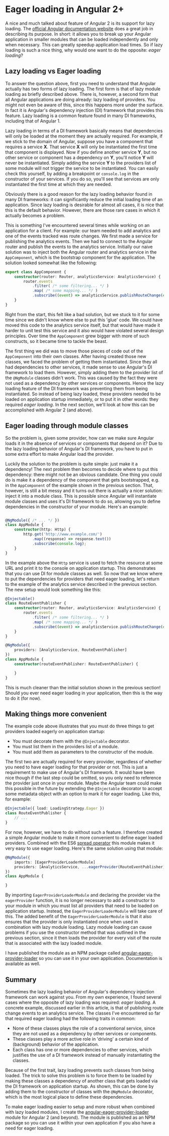 Eager loading in Angular 2+
===========================

A nice and much talked about feature of Angular 2 is its support for lazy loading.
The [official Angular documentation website](https://angular.io/docs/ts/latest/guide/router.html#asynchronous-routing) does a great job in describing its purpose.
In short: it allows you to break up your Angular application in smaller modules that can be loaded independently and only when necessary.
This can greatly speedup application load times.
So if lazy loading is such a nice thing, why would one want to do the opposite: *eager loading*?

Lazy loading vs Eager loading
-----------------------------

To answer the question above, first you need to understand that Angular actually has two forms of lazy loading.
The first form is that of lazy module loading as briefly described above.
There is, however, a second form that all Angular applications are doing already: lazy loading of providers.
You might not even be aware of this, since this happens more under the surface.
In fact it is Angular's dependency injection (DI) framework that provides this feature.
Lazy loading is a common feature found in many DI frameworks, including that of Angular 1.

Lazy loading in terms of a DI framework basically means that dependencies will only be loaded at the moment they are actually required.
For example, if we stick to the domain of Angular, suppose you have a component that requires a service **X**.
That service **X** will only be instantiated the first time that component is displayed.
Now if you define another service **Y**, but no other service or component has a dependency on **Y**, you'll notice **Y** will never be instantiated.
Simply adding the service **Y** to the providers list of some module will not trigger the service to be instantiated.
You can easily check this yourself, by adding a breakpoint or `console.log` in the constructor of your services.
If you do so, you'll see that services are only instantiated the first time at which they are needed.

Obviously there is a good reason for the lazy loading behavior found in many DI frameworks: it can significantly reduce the initial loading time of an application.
Since lazy loading is desirable for almost all cases, it is nice that this is the default behavior.
However, there are those rare cases in which it actually becomes a problem.

This is something I've encountered several times while working on an application for a client.
For example: our team needed to add analytics and one of the events tracked was route changes.
We first made a service for publishing the analytics events.
Then we had to connect to the Angular router and publish the events to the analytics service.
Initially our naive solution was to inject both the Angular router and analytics service in the `AppComponent`, which is the bootstrap component for the application.
The solution looked somewhat like the following:

```TypeScript
export class AppComponent {
    constructor(router: Router, analyticsService: AnalyticsService) {
        router.events
            .filter( /* some filtering... */ )
            .map( /* some mapping... */ )
            .subscribe((event) => analyticsService.publishRouteChange(event))
    }
}
```

Right from the start, this felt like a bad solution, but we stuck to it for some time since we didn't know where else to put this 'glue' code.
We could have moved this code to the analytics service itself, but that would have made it harder to unit test this service and it also would have violated several design principles.
Over time the `AppComponent` grew bigger with more of such constructs, so it became time to tackle the beast.

The first thing we did was to move those pieces of code out of the `AppComponent` into their own classes.
After having created those new classes, we faced the problem of getting them instantiated.
Since they all had dependencies to other services, it made sense to use Angular's DI framework to load them.
However, simply adding them to the provider list of the `@NgModule` classes didn't work.
This was caused by the fact they were not used as a dependency by other services or components.
Hence the lazy loading feature of the DI framework was preventing them from being instantiated.
So instead of being lazy loaded, these providers needed to be loaded on application startup immediately, or to put it in other words: they required *eager loading*.
In the next section, we'll look at how this can be accomplished with Angular 2 (and above).

Eager loading through module classes
------------------------------------

So the problem is, given some provider, how can we make sure Angular loads it in the absence of services or components that depend on it?
Due to the lazy loading behavior of Angular's DI framework, you have to put in some extra effort to make Angular load the provider.

Luckily the solution to the problem is quite simple: just make it a dependency!
The next problem then becomes to decide where to put this dependency: there might not be an obvious candidate.
One thing you could do is make it a dependency of the component that gets bootstrapped, e.g. in the `AppComponent` of the example shown in the previous section.
That, however, is still a bit messy and it turns out there is actually a nicer solution: inject it into a module class.
This is possible since Angular will instantiate module classes and uses it's DI framework to do so, allowing you to define dependencies in the constructor of your module.
Here's an example:

```TypeScript

@NgModule({ /* ... */ })
class AppModule {
    constructor(http: Http) {
        http.get('http://www.example.com/')
            .map((response) => response.text())
            .subscribe(console.log);
    }
}
```

In the example above the `Http` service is used to fetch the resource at some URL and print it to the console on application startup.
This demonstrates that you can use DI for module classes as well.
So now that we know where to put the dependencies for providers that need eager loading, let's return to the example of the analytics service described in the previous section.
The new setup would look something like this:

```TypeScript
@Injectable()
class RouteEventPublisher {
    constructor(router: Router, analyticsService: AnalyticsService) {
        router.events
            .filter( /* some filtering... */ )
            .map( /* some mapping... */ )
            .subscribe((event) => analyticsService.publishRouteChange(event))
    }
}

@NgModule({
    providers: [AnalyticsService, RouteEventPublisher]
})
class AppModule {
    constructor(routeEventPublisher: RouteEventPublisher) {

    }
}
```

This is much cleaner than the initial solution shown in the previous section!
Should you ever need eager loading in your application, then this is the way to do it (for now).

Making things more convenient
-----------------------------

The example code above illustrates that you must do three things to get providers loaded eagerly on application startup:

* You must decorate them with the `@Injectable` decorator.
* You must list them in the providers list of a module.
* You must add them as parameters to the constructor of the module.

The first two are actually required for every provider, regardless of whether you need to have eager loading for that provider or not.
This is just a requirement to make use of Angular's DI framework.
It would have been nice though if the last step could be omitted, so you only need to reference the provider just once in your module.
Maybe the Angular team could make this possible in the future by extending the `@Injectable` decorator to accept some metadata object with an option to mark it for eager loading.
Like this, for example:

```TypeScript
@Injectable({ load: LoadingStrategy.Eager })
class RouteEventPublisher {
    // ...
}
```

For now, however, we have to do without such a feature.
I therefore created a simple Angular module to make it more convenient to define eager loaded providers.
Combined with the ES6 [spread operator](https://developer.mozilla.org/nl/docs/Web/JavaScript/Reference/Operators/Spread_operator) this module makes it very easy to use eager loading.
Here's the same solution using that module:

```TypeScript
@NgModule({
    imports: [EagerProviderLoaderModule]
    providers: [AnalyticsService, ...eagerProvider(RouteEventPublisher)]
})
class AppModule {

}
```

By importing `EagerProviderLoaderModule` and declaring the provider via the `eagerProvider` function, it is no longer necessary to add a constructor to your module in which you must list all providers that need to be loaded on application startup.
Instead, the `EagerProviderLoaderModule` will take care of this.
The added benefit of the `EagerProviderLoaderModule` is that it also ensures that the provider is only instantiated once when used in combination with lazy module loading.
Lazy module loading can cause problems if you use the constructor method that was outlined in the previous section, since it then loads the provider for every visit of the route that is associated with the lazy loaded module.

I have published the module as an NPM package called [angular-eager-provider-loader](https://www.npmjs.com/package/angular-eager-provider-loader) so you can use it in your own application.
Documentation is available as well.

Summary
-------

Sometimes the lazy loading behavior of Angular's dependency injection framework can work against you.
From my own experience, I found several cases where the opposite of lazy loading was required: *eager loading*.
A concrete example, discussed earlier in this article, is that of publishing route change events to an analytics service.
The classes I've encountered so far that required eager loading had the following traits in common:

* None of these classes plays the role of a conventional service, since they are not used as a dependency by other services or components.
* These classes play a more active role in 'driving' a certain kind of (background) behavior of the application.
* Each class has one or more dependencies to other services, which justifies the use of a DI framework instead of manually instantiating the classes.

Because of the first trait, lazy loading prevents such classes from being loaded.
The trick to solve this problem is to force them to be loaded by making these classes a dependency of another class that gets loaded via the DI framework on application startup.
As shown, this can be done by adding them to the constructor of classes with the `@NgModule` decorator, which is the most logical place to define these dependencies.

To make eager loading easier to setup and more robust when combined with lazy loaded modules, I create the [angular-eager-provider-loader](https://github.com/dscheerens/angular-eager-provider-loader) module for Angular 2 (and beyond).
The module is published as an NPM package so you can use it within your own application if you also have a need for eager loading.

